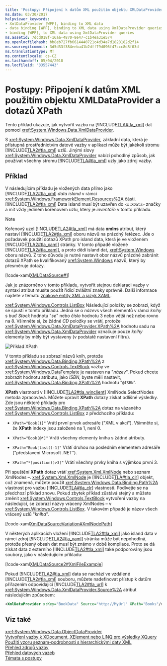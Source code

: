 ```yaml
---
title: 'Postupy: Připojení k datům XML použitím objektu XMLDataProvider a dotazů XPath'
ms.date: 03/30/2017
helpviewer_keywords:
- XmlDataProvider [WPF], binding to XML data
- data binding [WPF], binding to XML data using XmlDataProvider queries
- binding [WPF], to XML data using XmlDataProvider queries
ms.assetid: 7dcd018f-16aa-4870-8e47-c1b4ea31e574
ms.openlocfilehash: bb8eb727fb6614440721c4d34a7d1828182d2f14
ms.sourcegitcommit: 3d5d33f384eeba41b2dff79d096f47ccc8d8f03d
ms.translationtype: MT
ms.contentlocale: cs-CZ
ms.lasthandoff: 05/04/2018
ms.locfileid: "33557443"
---
```

# <a name="how-to-bind-to-xml-data-using-an-xmldataprovider-and-xpath-queries"></a>Postupy: Připojení k datům XML použitím objektu XMLDataProvider a dotazů XPath
Tento příklad ukazuje, jak vytvořit vazbu na [!INCLUDE[TLA#tla_xml](../../../../includes/tlasharptla-xml-md.md)] dat pomocí <xref:System.Windows.Data.XmlDataProvider>.  
  
 S <xref:System.Windows.Data.XmlDataProvider>, základní data, která je přístupná prostřednictvím datové vazby v aplikaci může být jakékoli stromu [!INCLUDE[TLA2#tla_xml](../../../../includes/tla2sharptla-xml-md.md)] uzlů. Jinými slovy <xref:System.Windows.Data.XmlDataProvider> nabízí pohodlný způsob, jak používat všechny stromu [!INCLUDE[TLA#tla_xml](../../../../includes/tlasharptla-xml-md.md)] uzly jako zdroj vazby.  
  
## <a name="example"></a>Příklad  
 V následujícím příkladu je vložených data přímo jako [!INCLUDE[TLA2#tla_xml](../../../../includes/tla2sharptla-xml-md.md)] *data island* v rámci <xref:System.Windows.FrameworkElement.Resources%2A> části. [!INCLUDE[TLA2#tla_xml](../../../../includes/tla2sharptla-xml-md.md)] Data island musí být uzavřen do `<x:XData>` značky a mít vždy jediném kořenovém uzlu, který je *inventáře* v tomto příkladu.  
  
> [!NOTE]
>  Kořenový uzel [!INCLUDE[TLA2#tla_xml](../../../../includes/tla2sharptla-xml-md.md)] má data **xmlns** atribut, který nastaví [!INCLUDE[TLA2#tla_xml](../../../../includes/tla2sharptla-xml-md.md)] oboru názvů na prázdný řetězec. Jde o požadavek použití dotazů XPath pro island data, která je ve vloženém [!INCLUDE[TLA2#tla_xaml](../../../../includes/tla2sharptla-xaml-md.md)] stránky. V tomto případě vložené [!INCLUDE[TLA2#tla_xaml](../../../../includes/tla2sharptla-xaml-md.md)], a proto dědí island dat, <xref:System.Windows> oboru názvů. Z toho důvodu je nutné nastavit obor názvů prázdné zabránit dotazů XPath se kvalifikovaný <xref:System.Windows> názvů, který by přesměruje dotazy.  
  
 [!code-xaml[XMLDataSource#1](../../../../samples/snippets/csharp/VS_Snippets_Wpf/XmlDataSource/CS/Window1.xaml#1)]  
  
 Jak je znázorněno v tomto příkladu, vytvořit stejnou deklaraci vazby v syntaxi atribut musíte použít řídící zvláštní znaky správně. Další informace najdete v tématu [znakové entity XML a jazyk XAML](../../../../docs/framework/xaml-services/xml-character-entities-and-xaml.md).  
  
 <xref:System.Windows.Controls.ListBox> Následující položky se zobrazí, když se spustí v tomto příkladu. Jedná se o *název*s všech elementů v rámci *knihy* s buď *Stock* hodnotu "*se*" nebo *číslo* hodnotu 3 nebo větší než nebo rovno na 8. Všimněte si, že žádné *CD* položky se vrátí, protože <xref:System.Windows.Data.XmlDataProvider.XPath%2A> hodnotu sadu na <xref:System.Windows.Data.XmlDataProvider> označuje pouze *knihy* elementy by měly být vystaveny (v podstatě nastavení filtru).  
  
 ![Příklad XPath](../../../../docs/framework/wpf/data/media/xpathexample.PNG "XPathExample")  
  
 V tomto příkladu se zobrazí názvů knih, protože <xref:System.Windows.Data.Binding.XPath%2A> z <xref:System.Windows.Controls.TextBlock> vazby ve <xref:System.Windows.DataTemplate> je nastaven na "*název*". Pokud chcete zobrazit hodnotu atributu, jako *ISBN*, byste měli nastavit, <xref:System.Windows.Data.Binding.XPath%2A> hodnotu "`@ISBN`".  
  
 **XPath** vlastnosti v [!INCLUDE[TLA2#tla_winclient](../../../../includes/tla2sharptla-winclient-md.md)] XmlNode.SelectNodes metoda zpracovává. Můžete upravit **XPath** dotazy získat odlišné výsledky. Zde jsou některé příklady pro <xref:System.Windows.Data.Binding.XPath%2A> dotaz na vázaného <xref:System.Windows.Controls.ListBox> z předchozího příkladu:  
  
-   `XPath="Book[1]"` Vrátí první prvek adresáře ("XML v akci"). Všimněte si, že **XPath** indexy jsou založené na 1, není 0.  
  
-   `XPath="Book[@*]"` Vrátí všechny elementy kniha s žádné atributy.  
  
-   `XPath="Book[last()-1]"` Vrátí druhou na posledním elementem adresáře ("představení Microsoft .NET").  
  
-   `XPath="*[position()>3]"` Vrátí všechny prvky kniha s výjimkou první 3.  
  
 Při spuštění **XPath** dotaz vrátí <xref:System.Xml.XmlNode> nebo seznam XmlNodes –. <xref:System.Xml.XmlNode> je [!INCLUDE[TLA#tla_clr](../../../../includes/tlasharptla-clr-md.md)] objekt, což znamená, můžete použít <xref:System.Windows.Data.Binding.Path%2A> vlastnost pro vazbu [!INCLUDE[TLA#tla_clr](../../../../includes/tlasharptla-clr-md.md)] vlastnosti. Podívejte se na předchozí příklad znovu. Pokud zbytek příklad zůstává stejný a můžete změnit <xref:System.Windows.Controls.TextBlock> vytvoření vazby na následující, se zobrazí názvy vrácený XmlNodes – v <xref:System.Windows.Controls.ListBox>. V takovém případě je název všech vrácený uzlů "*kniha*".  
  
 [!code-xaml[XmlDataSourceVariation#XmlNodePath](../../../../samples/snippets/csharp/VS_Snippets_Wpf/XmlDataSourceVariation/CS/Page1.xaml#xmlnodepath)]  
  
 V některých aplikacích vložení [!INCLUDE[TLA2#tla_xml](../../../../includes/tla2sharptla-xml-md.md)] jako island data v rámci zdroj [!INCLUDE[TLA2#tla_xaml](../../../../includes/tla2sharptla-xaml-md.md)] stránka může být nepohodlná, protože přesný obsah dat musí být známo v době kompilace. Proto se dá získat data z externího [!INCLUDE[TLA2#tla_xml](../../../../includes/tla2sharptla-xml-md.md)] také podporovány jsou soubory, jako v následujícím příkladu:  
  
 [!code-xaml[XMLDataSource2#XmlFileExample](../../../../samples/snippets/csharp/VS_Snippets_Wpf/XmlDataSource2/CS/Window1.xaml#xmlfileexample)]  
  
 Pokud [!INCLUDE[TLA2#tla_xml](../../../../includes/tla2sharptla-xml-md.md)] data se nachází ve vzdálené [!INCLUDE[TLA2#tla_xml](../../../../includes/tla2sharptla-xml-md.md)] souboru, můžete nadefinovat přístup k datům přiřazením odpovídající [!INCLUDE[TLA2#tla_url](../../../../includes/tla2sharptla-url-md.md)] k <xref:System.Windows.Data.XmlDataProvider.Source%2A> atribut následujícím způsobem:  
  
```xml  
<XmlDataProvider x:Key="BookData" Source="http://MyUrl" XPath="Books"/>  
```  
  
## <a name="see-also"></a>Viz také  
 <xref:System.Windows.Data.ObjectDataProvider>  
 [Vytvoření vazby k XDocument, XElement nebo LINQ pro výsledky XQuery](../../../../docs/framework/wpf/data/how-to-bind-to-xdocument-xelement-or-linq-for-xml-query-results.md)  
 [Použití vzoru seznam-podrobnosti s hierarchickými daty XML](../../../../docs/framework/wpf/data/how-to-use-the-master-detail-pattern-with-hierarchical-xml-data.md)  
 [Přehled zdrojů vazby](../../../../docs/framework/wpf/data/binding-sources-overview.md)  
 [Přehled datových vazeb](../../../../docs/framework/wpf/data/data-binding-overview.md)  
 [Témata s postupy](../../../../docs/framework/wpf/data/data-binding-how-to-topics.md)
